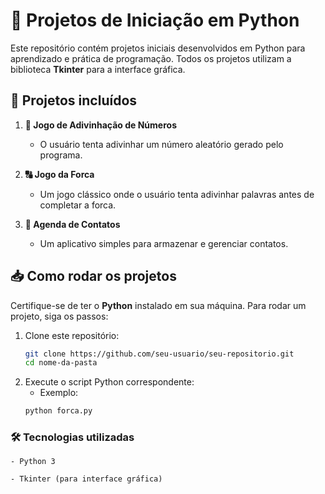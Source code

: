 # 🚀 Projetos de Iniciação em Python

Este repositório contém projetos iniciais desenvolvidos em Python para aprendizado e prática de programação. Todos os projetos utilizam a biblioteca **Tkinter** para a interface gráfica.

## 📌 Projetos incluídos

1. **🎲 Jogo de Adivinhação de Números**  
   - O usuário tenta adivinhar um número aleatório gerado pelo programa.

2. **🔠 Jogo da Forca**  
   - Um jogo clássico onde o usuário tenta adivinhar palavras antes de completar a forca.

3. **📒 Agenda de Contatos**  
   - Um aplicativo simples para armazenar e gerenciar contatos.

## 📥 Como rodar os projetos

Certifique-se de ter o **Python** instalado em sua máquina. Para rodar um projeto, siga os passos:

1. Clone este repositório:
   ```sh
   git clone https://github.com/seu-usuario/seu-repositorio.git
   cd nome-da-pasta

1. Execute o script Python correspondente:
    - Exemplo:
    ```sh
    python forca.py

### 🛠 Tecnologias utilizadas
    - Python 3

    - Tkinter (para interface gráfica)

